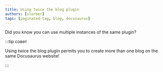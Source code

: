```yaml
---
title: Using twice the blog plugin
authors: [slorber]
tags: [paginated-tag, blog, docusaurus]
---
```


Did you know you can use multiple instances of the same plugin?

<!--truncate-->

:::tip совет

Using twice the blog plugin permits you to create more than one blog on the same Docusaurus website!

:::
